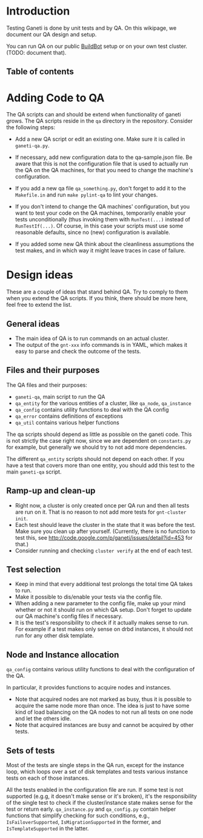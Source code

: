 <h1> Introduction </h1>

Testing Ganeti is done by unit tests and by QA. On this wikipage, we document our QA design and setup.

You can run QA on our public [BuildBot](BuildBot.md) setup or on your own test cluster. (TODO: document that).

<h2>Table of contents</h2>


# Adding Code to QA #

The QA scripts can and should be extend when functionality of ganeti grows. The QA scripts reside in the `qa` directory in the repository. Consider the following steps:

  * Add a new QA script or edit an existing one. Make sure it is called in `ganeti-qa.py`.

  * If necessary, add new configuration data to the qa-sample.json file. Be aware that this is not the configuration file that is used to actually run the QA on the QA machines, for that you need to change the machine's configuration.

  * If you add a new qa file `qa_something.py`, don't forget to add it to the `Makefile.in` and run `make pylint-qa` to lint your changes.

  * If you don't intend to change the QA machines' configuration, but you want to test your code on the QA machines, temporarily enable your tests unconditionally (thus invoking them with `RunTest(...)` instead of `RunTestIf(...)`. Of course, in this case your scripts must use some reasonable defaults, since no (new) configuration is available.

  * If you added some new QA think about the cleanliness assumptions the test makes, and in which way it might leave traces in case of failure.

# Design ideas #

These are a couple of ideas that stand behind QA. Try to comply to them when you extend the QA scripts. If you think, there should be more here, feel free to extend the list.

## General ideas ##

  * The main idea of QA is to run commands on an actual cluster.
  * The output of the `gnt-xxx` info commands is in YAML, which makes it easy to parse and check the outcome of the tests.

## Files and their purposes ##

The QA files and their purposes:
  * `ganeti-qa`, main script to run the QA
  * `qa_entity` for the various entities of a cluster, like `qa_node`, `qa_instance`
  * `qa_config` contains utility functions to deal with the QA config
  * `qa_error` contains definitions of exceptions
  * `qa_util` contains various helper functions

The qa scripts should depend as little as possible on the ganeti code. This is not strictly the case right now, since we are dependent on `constants.py` for example, but generally we should try to not add more dependencies.

The different `qa_entity` scripts should not depend on each other. If you have a test that covers more than one entity, you should add this test to the main `ganeti-qa` script.

## Ramp-up and clean-up ##

  * Right now, a cluster is only created once per QA run and then all tests are run on it. That is no reason to not add more tests for `gnt-cluster init`.
  * Each test should leave the cluster in the state that it was before the test. Make sure you clean up after yourself. (Currently, there is no function to test this, see http://code.google.com/p/ganeti/issues/detail?id=453 for that.)
  * Consider running and checking `cluster verify` at the end of each test.

## Test selection ##

  * Keep in mind that every additional test prolongs the total time QA takes to run.
  * Make it possible to dis/enable your tests via the config file.
  * When adding a new parameter to the config file, make up your mind whether or not it should run on which QA setup. Don't forget to update our QA machine's config files if necessary.
  * It is the test's responsibility to check if it actually makes sense to run. For example if a test makes only sense on drbd instances, it should not run for any other disk template.

## Node and Instance allocation ##

`qa_config` contains various utility functions to deal with the configuration of the QA.

In particular, it provides functions to acquire nodes and instances.
  * Note that acquired nodes are not marked as busy, thus it is possible to acquire the same node more than once. The idea is just to have some kind of load balancing on the QA nodes to not run all tests on one node and let the others idle.
  * Note that acquired instances are busy and cannot be acquired by other tests.

## Sets of tests ##

Most of the tests are single steps in the QA run, except for the instance loop, which loops over a set of disk templates and tests various instance tests on each of those instances.

All the tests enabled in the configuration file are run. If some test is not supported (e.g.g, it doesn't make sense or it's broken), it's the responsibility of the single test to check if the cluster/instance state makes sense for the test or return early. `qa_instance.py` and `qa_config.py` contain helper functions that simplify checking for such conditions, e.g., `IsFailoverSupported`, `IsMigrationSupported` in the former, and `IsTemplateSupported` in the latter.